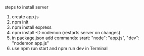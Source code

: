 steps to install server

1) create app.js
2) npm init
3) npm install express
4) npm install -D nodemon (restarts server on changes)
5) in package.json add commands: srart: "node": "app.js", "dev": "nodemon app.js"
6) use npm run start and npm run dev in Terminal